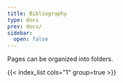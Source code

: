 ```yaml
---
title: Bibliography
type: docs
prev: docs/
sidebar:
  open: false
---
```


Pages can be organized into folders.

{{< index_list cols="1" group=true >}}
